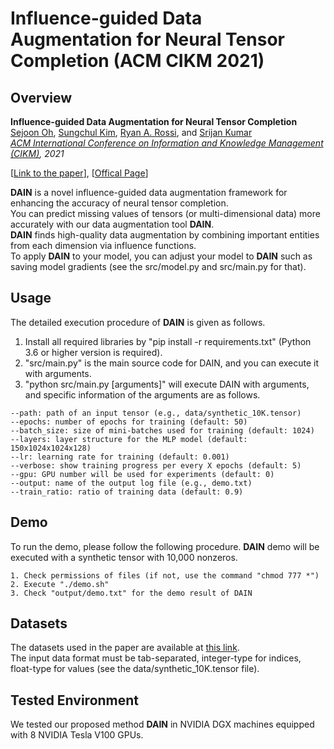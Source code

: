 # Influence-guided Data Augmentation for Neural Tensor Completion (ACM CIKM 2021)

Overview
---------------
**Influence-guided Data Augmentation for Neural Tensor Completion**  
[Sejoon Oh](https://sejoonoh.github.io/), [Sungchul Kim](https://sites.google.com/site/subright/), [Ryan A. Rossi](http://ryanrossi.com/), and [Srijan Kumar](https://www.cc.gatech.edu/~srijan/)  
*[ACM International Conference on Information and Knowledge Management (CIKM)](https://www.cikm2021.org/), 2021*  

[[Link to the paper](https://arxiv.org/pdf/2108.10248.pdf)], [[Offical Page](https://github.com/srijankr/DAIN)]

**DAIN** is a novel influence-guided data augmentation framework for enhancing the accuracy of neural tensor completion.  
You can predict missing values of tensors (or multi-dimensional data) more accurately with our data augmentation tool **DAIN**.  
**DAIN** finds high-quality data augmentation by combining important entities from each dimension via influence functions.  
To apply **DAIN** to your model, you can adjust your model to **DAIN** such as saving model gradients (see the src/model.py and src/main.py for that).  

Usage
---------------

The detailed execution procedure of **DAIN** is given as follows.

1) Install all required libraries by "pip install -r requirements.txt" (Python 3.6 or higher version is required).
2) "src/main.py" is the main source code for DAIN, and you can execute it with arguments.
3) "python src/main.py [arguments]" will execute DAIN with arguments, and specific information of the arguments are as follows.

````
--path:	path of an input tensor (e.g., data/synthetic_10K.tensor)
--epochs: number of epochs for training (default: 50)
--batch_size: size of mini-batches used for training (default: 1024)
--layers: layer structure for the MLP model (default: 150x1024x1024x128)
--lr: learning rate for training (default: 0.001)
--verbose: show training progress per every X epochs (default: 5)
--gpu: GPU number will be used for experiments (default: 0)
--output: name of the output log file (e.g., demo.txt)
--train_ratio: ratio of training data (default: 0.9)
````

Demo
---------------
To run the demo, please follow the following procedure. **DAIN** demo will be executed with a synthetic tensor with 10,000 nonzeros.

	1. Check permissions of files (if not, use the command "chmod 777 *")
	2. Execute "./demo.sh"
	3. Check "output/demo.txt" for the demo result of DAIN
  
  
Datasets
---------------
The datasets used in the paper are available at [this link](https://drive.google.com/file/d/1i-zZPzOG_uId-891ueo5yB32A2Kv271L/view).  
The input data format must be tab-separated, integer-type for indices, float-type for values (see the data/synthetic_10K.tensor file).

Tested Environment
---------------
We tested our proposed method **DAIN** in NVIDIA DGX machines equipped with 8 NVIDIA Tesla V100 GPUs.
